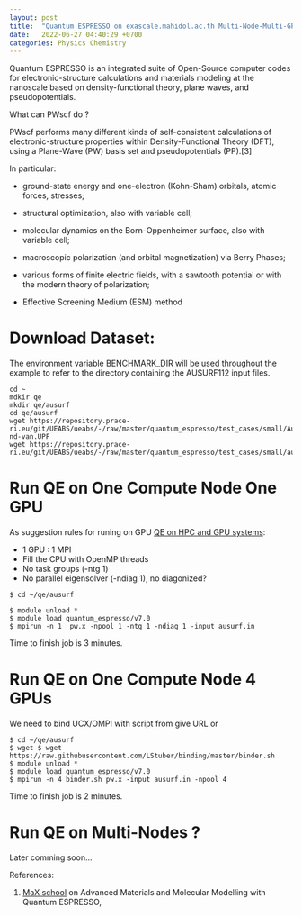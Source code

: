 ```yaml
---
layout: post
title:  "Quantum ESPRESSO on exascale.mahidol.ac.th Multi-Node-Multi-GPUs MNMG Testing"
date:   2022-06-27 04:40:29 +0700
categories: Physics Chemistry 
---
```

Quantum ESPRESSO is an integrated suite of Open-Source computer codes for electronic-structure calculations and materials modeling at the nanoscale based on density-functional theory, plane waves, and pseudopotentials.



What can PWscf do ?

PWscf performs many different kinds of self-consistent calculations of electronic-structure properties within Density-Functional Theory (DFT), using a Plane-Wave (PW) basis set and pseudopotentials (PP).[3]

In particular:

+ ground-state energy and one-electron (Kohn-Sham) orbitals, atomic forces, stresses;

+ structural optimization, also with variable cell;

+ molecular dynamics on the Born-Oppenheimer surface, also with variable cell;

+ macroscopic polarization (and orbital magnetization) via Berry Phases;

+ various forms of finite electric fields, with a sawtooth potential or with the modern theory of polarization; 

+ Effective Screening Medium (ESM) method

# Download Dataset:

The environment variable BENCHMARK_DIR will be used throughout the example to refer to the directory containing the AUSURF112 input files.
```console
cd ~
mdkir qe
mkdir qe/ausurf
cd qe/ausurf
wget https://repository.prace-ri.eu/git/UEABS/ueabs/-/raw/master/quantum_espresso/test_cases/small/Au.pbe-nd-van.UPF
wget https://repository.prace-ri.eu/git/UEABS/ueabs/-/raw/master/quantum_espresso/test_cases/small/ausurf.in
```
# Run QE on One Compute Node One GPU
As suggestion rules for runing on GPU [QE on HPC and GPU systems][QE on HPC and GPU systems]:

+ 1 GPU : 1 MPI
+ Fill the CPU with OpenMP threads
+ No task groups (-ntg 1)
+ No parallel eigensolver (-ndiag 1), no diagonized?

```console
$ cd ~/qe/ausurf

$ module unload *
$ module load quantum_espresso/v7.0
$ mpirun -n 1  pw.x -npool 1 -ntg 1 -ndiag 1 -input ausurf.in 
```
Time to finish job is 3 minutes.



# Run QE on One Compute Node 4 GPUs
We need to bind UCX/OMPI with script from give URL or 

```console
$ cd ~/qe/ausurf
$ wget $ wget https://raw.githubusercontent.com/LStuber/binding/master/binder.sh 
$ module unload *
$ module load quantum_espresso/v7.0
$ mpirun -n 4 binder.sh pw.x -input ausurf.in -npool 4

```
Time to finish job is 2 minutes.

# Run QE on Multi-Nodes ? 
Later comming soon...


References:
1. [MaX school][Max school] on Advanced Materials and Molecular Modelling with Quantum ESPRESSO, 

[Max school]: http://www.max-centre.eu/news-events/max-school-advanced-materials-and-molecular-modelling-quantum-espresso

[QE on HPC and GPU systems]: http://qe2019.ijs.si/talks/handson-day5.pdf